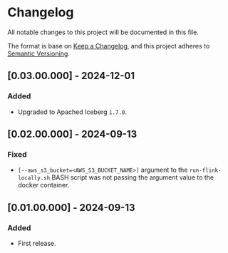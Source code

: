 # Changelog
All notable changes to this project will be documented in this file.

The format is base on [Keep a Changelog](https://keepachangelog.com/en/1.1.0/), and this project adheres to [Semantic Versioning](https://semver.org/spec/v2.0.0.html).

## [0.03.00.000] - 2024-12-01
### Added
- Upgraded to Apached Iceberg `1.7.0`.

## [0.02.00.000] - 2024-09-13
### Fixed
- `[--aws_s3_bucket=<AWS_S3_BUCKET_NAME>]` argument to the `run-flink-locally.sh` BASH script was not passing the argument value to the docker container.

## [0.01.00.000] - 2024-09-13
### Added
- First release.